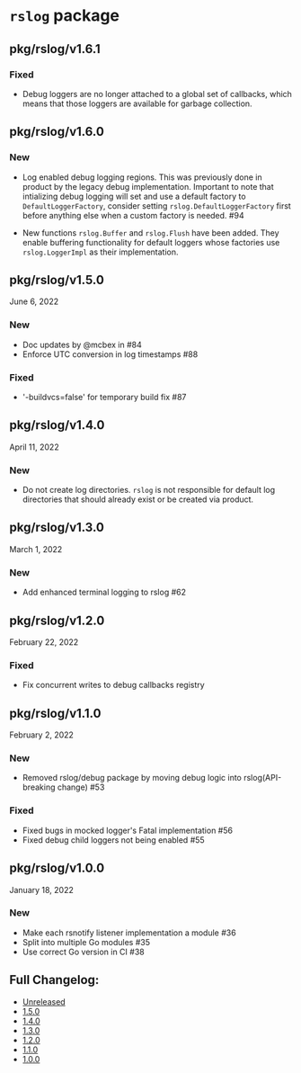 # `rslog` package 

pkg/rslog/v1.6.1
--------------------------------------------------------------------------------

### Fixed

*   Debug loggers are no longer attached to a global set of callbacks, which
    means that those loggers are available for garbage collection.


pkg/rslog/v1.6.0
--------------------------------------------------------------------------------

### New

*   Log enabled debug logging regions. This was previously done in product by the legacy debug
    implementation. Important to note that intializing debug logging will set and use a default factory
		to `DefaultLoggerFactory`, consider setting `rslog.DefaultLoggerFactory` first before anything else
		when a custom factory is needed. #94

*   New functions `rslog.Buffer` and `rslog.Flush` have been added. They enable buffering functionality for
    default loggers whose factories use `rslog.LoggerImpl` as their implementation.


pkg/rslog/v1.5.0
--------------------------------------------------------------------------------
June 6, 2022

### New
*   Doc updates by @mcbex in #84
*   Enforce UTC conversion in log timestamps #88

### Fixed
*   '-buildvcs=false' for temporary build fix #87


pkg/rslog/v1.4.0
--------------------------------------------------------------------------------
April 11, 2022

### New
*   Do not create log directories. `rslog` is not responsible for default log directories that should already exist or be created via product.


pkg/rslog/v1.3.0
--------------------------------------------------------------------------------
March 1, 2022

### New
*   Add enhanced terminal logging to rslog #62


pkg/rslog/v1.2.0
--------------------------------------------------------------------------------
February 22, 2022

### Fixed
*   Fix concurrent writes to debug callbacks registry


pkg/rslog/v1.1.0
--------------------------------------------------------------------------------
February 2, 2022

### New
*   Removed rslog/debug package by moving debug logic into rslog(API-breaking change) #53

### Fixed
*   Fixed bugs in mocked logger's Fatal implementation #56
*   Fixed debug child loggers not being enabled #55


pkg/rslog/v1.0.0
--------------------------------------------------------------------------------
January 18, 2022

### New
*   Make each rsnotify listener implementation a module #36
*   Split into multiple Go modules #35
*   Use correct Go version in CI #38


## Full Changelog:
- [Unreleased](https://github.com/rstudio/platform-lib/compare/pkg/rslog/v1.5.0...HEAD)
- [1.5.0](https://github.com/rstudio/platform-lib/compare/pkg/rslog/v1.4.0...pkg/rslog/v1.5.0)
- [1.4.0](https://github.com/rstudio/platform-lib/compare/pkg/rslog/v1.3.0...pkg/rslog/v1.4.0)
- [1.3.0](https://github.com/rstudio/platform-lib/compare/pkg/rslog/v1.2.0...pkg/rslog/v1.3.0)
- [1.2.0](https://github.com/rstudio/platform-lib/compare/pkg/rslog/v1.1.0...pkg/rslog/v1.2.0)
- [1.1.0](https://github.com/rstudio/platform-lib/compare/pkg/rslog/v1.0.0...pkg/rslog/v1.1.0)
- [1.0.0](https://github.com/rstudio/platform-lib/compare/v0.1.8...pkg/rslog/v1.0.0)
